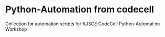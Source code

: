 # Python-Automation from codecell
Collection for automation scripts for KJSCE CodeCell Python-Automation Workshop
